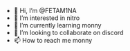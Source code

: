 - 👋 Hi, I’m @FETAM1NA
- 👀 I’m interested in nitro
- 🌱 I’m currently learning monny
- 💞️ I’m looking to collaborate on discord 
- 📫 How to reach me monny

<!---
FETAM1NA/FETAM1NA is a ✨ special ✨ repository because its `README.md` (this file) appears on your GitHub profile.
You can click the Preview link to take a look at your changes.
--->
